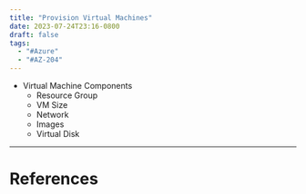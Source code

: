 ```yaml
---
title: "Provision Virtual Machines"
date: 2023-07-24T23:16-0800
draft: false
tags: 
  - "#Azure"
  - "#AZ-204"
---
```

- Virtual Machine Components
    - Resource Group
    - VM Size
    - Network
    - Images
    - Virtual Disk

---
# References
